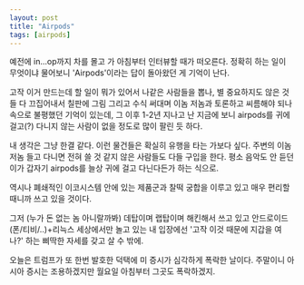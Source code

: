 ```yaml
---
layout: post
title: "Airpods"
tags: [airpods]
---
```


예전에 in...op까지 차를 몰고 가 아침부터 인터뷰할 때가 떠오른다. 정확히 하는 일이 무엇이냐 물어보니 'Airpods'이라는 답이 돌아왔던 게 기억이 난다. 

고작 이거 만드는데 할 일이 뭐가 있어서 나같은 사람들을 뽑나, 별 중요하지도 않은 것들 다 끄집어내서 칠판에 그림 그리고 수식 써대며 이놈 저놈과 토론하고 씨름해야 되나 속으로 불평했던 기억이 있는데, 그 이후 1-2년 지나고 난 지금에 보니 airpods를 귀에 걸고(?) 다니지 않는 사람이 없을 정도로 많이 팔린 듯 하다.

내 생각은 그냥 한결 같다. 이런 물건들은 확실히 유행을 타는 가보다 싶다. 주변의 이놈 저놈 들고 다니면 전혀 쓸 것 같지 않은 사람들도 다들 구입을 한다. 평소 음악도 안 듣던 이가 갑자기 airpods를 늘상 귀에 걸고 다닌다든가 하는 식으로. 

역시나 폐쇄적인 이코시스템 안에 있는 제품군과 찰떡 궁합을 이루고 있고 매우 편리할 때니까 쓰고 있을 것이다. 

그저 (누가 돈 없는 놈 아니랄까봐) 데탑이며 랩탑이며 해킨해서 쓰고 있고 안드로이드(폰/티비/..)+리늑스 세상에서만 놀고 있는 내 입장에선 '고작 이것 때문에 지갑을 여나?' 하는 삐딱한 자세를 갖고 살 수 밖에. 

오늘은 트럼프가 또 한번 발호한 덕택에 미 증시가 심각하게 폭락한 날이다. 주말이니 아시아 증시는 조용하겠지만 월요일 아침부터 그곳도 폭락하겠지.